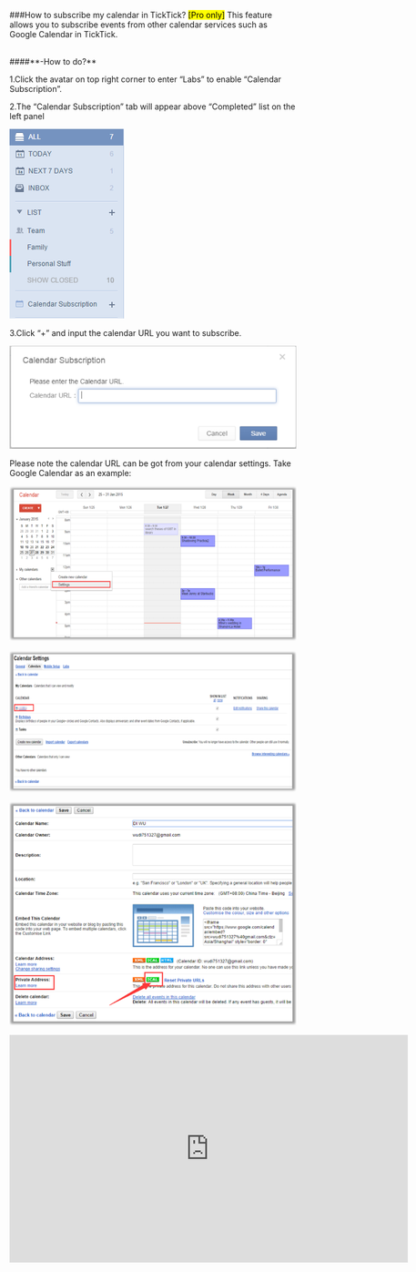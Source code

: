 ###How to subscribe my calendar in TickTick? <mark>[Pro only]</mark>
This feature allows you to subscribe events from other calendar services such as Google Calendar in TickTick.

<br />
####**-How to do?**

1.Click the avatar on top right corner to enter “Labs” to enable “Calendar Subscription”.

2.The “Calendar Subscription” tab will appear above “Completed” list on the left panel

![](../images/image023.png)

3.Click “+” and input the calendar URL you want to subscribe.

![](../images/image025.png)

Please note the calendar URL can be got from your calendar settings. Take Google Calendar as an example:

![](../images/C5.png)

![](../images/C6.png)

![](../images/C7.png)

<iframe width="700" height="400" src="https://www.youtube.com/embed/zCsCP4VBUX4?list=PLbWRKVi0_aTH4wo0Z2kCuMy7RHV7t9onw" frameborder="0" allowfullscreen></iframe>

